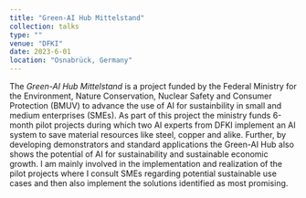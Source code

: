 ```yaml
---
title: "Green-AI Hub Mittelstand"
collection: talks
type: ""
venue: "DFKI"
date: 2023-6-01
location: "Osnabrück, Germany"
---
```


The _Green-AI Hub Mittelstand_ is a project funded by the Federal Ministry for the Environment, Nature Conservation, Nuclear Safety and Consumer Protection (BMUV) to advance the use of AI for sustainbility in small and medium enterprises (SMEs). As part of this project the ministry funds 6-month pilot projects during which two AI experts from DFKI implement an AI system to save material resources like steel, copper and alike. Further, by developing demonstrators and standard applications the Green-AI Hub also shows the potential of AI for sustainability and sustainable economic growth. I am mainly involved in the implementation and realization of the pilot projects where I consult SMEs regarding potential sustainable use cases and then also implement the solutions identified as most promising.